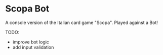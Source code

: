 # Scopa Bot

A console version of the Italian card game "Scopa". 
Played against a Bot!

TODO:
- improve bot logic
- add input validation

